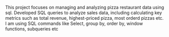 This project focuses on managing and analyzing pizza restaurant data using sql.
Developed SQL queries to analyze sales data, including calculating key metrics such as total revenue, highest-priced pizza, most orderd pizzas etc. I am using SQL commands like
Select, group by, order by, window functions, subqueries etc
